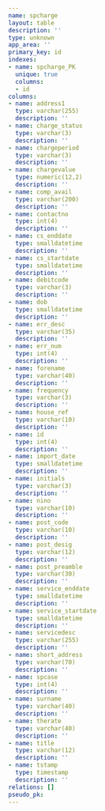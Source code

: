```yaml
---
name: spcharge
layout: table
description: ''
type: unknown
app_area: ''
primary_key: id
indexes:
- name: spcharge_PK
  unique: true
  columns:
  - id
columns:
- name: address1
  type: varchar(255)
  description: ''
- name: charge_status
  type: varchar(3)
  description: ''
- name: chargeperiod
  type: varchar(3)
  description: ''
- name: chargevalue
  type: numeric(12,2)
  description: ''
- name: comp_avail
  type: varchar(200)
  description: ''
- name: contactno
  type: int(4)
  description: ''
- name: cs_enddate
  type: smalldatetime
  description: ''
- name: cs_startdate
  type: smalldatetime
  description: ''
- name: debitcode
  type: varchar(3)
  description: ''
- name: dob
  type: smalldatetime
  description: ''
- name: err_desc
  type: varchar(35)
  description: ''
- name: err_num
  type: int(4)
  description: ''
- name: forename
  type: varchar(40)
  description: ''
- name: frequency
  type: varchar(3)
  description: ''
- name: house_ref
  type: varchar(10)
  description: ''
- name: id
  type: int(4)
  description: ''
- name: import_date
  type: smalldatetime
  description: ''
- name: initials
  type: varchar(3)
  description: ''
- name: nino
  type: varchar(10)
  description: ''
- name: post_code
  type: varchar(10)
  description: ''
- name: post_desig
  type: varchar(12)
  description: ''
- name: post_preamble
  type: varchar(30)
  description: ''
- name: service_enddate
  type: smalldatetime
  description: ''
- name: service_startdate
  type: smalldatetime
  description: ''
- name: servicedesc
  type: varchar(255)
  description: ''
- name: short_address
  type: varchar(70)
  description: ''
- name: spcase
  type: int(4)
  description: ''
- name: surname
  type: varchar(40)
  description: ''
- name: therate
  type: varchar(40)
  description: ''
- name: title
  type: varchar(12)
  description: ''
- name: tstamp
  type: timestamp
  description: ''
relations: []
pseudo_pk: 
---
```


